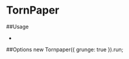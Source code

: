 # TornPaper

##Usage
<script src="https://cdn.jsdelivr.net/gh/happy358/TornPaper
/tornpaper.min.js"></script>
<script>
    new Tornpaper().run;
</script>
-
##Options
    new Tornpaper({
        grunge: true
    }).run;
